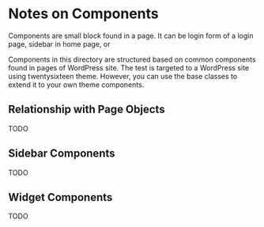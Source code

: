 Notes on Components
===================

Components are small block found in a page. It can be login form of a login
page, sidebar in home page, or 

Components in this directory are structured based on common components found
in pages of WordPress site. The test is targeted to a WordPress site using
twentysixteen theme. However, you can use the base classes to extend it to your own
theme components.

## Relationship with Page Objects

TODO

## Sidebar Components

TODO

## Widget Components

TODO
